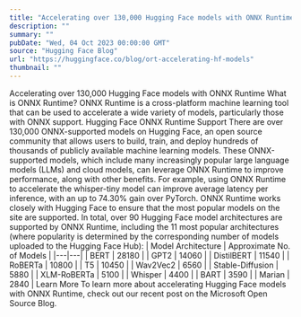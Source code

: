 ```yaml
---
title: "Accelerating over 130,000 Hugging Face models with ONNX Runtime"
description: ""
summary: ""
pubDate: "Wed, 04 Oct 2023 00:00:00 GMT"
source: "Hugging Face Blog"
url: "https://huggingface.co/blog/ort-accelerating-hf-models"
thumbnail: ""
---
```


Accelerating over 130,000 Hugging Face models with ONNX Runtime
What is ONNX Runtime?
ONNX Runtime is a cross-platform machine learning tool that can be used to accelerate a wide variety of models, particularly those with ONNX support.
Hugging Face ONNX Runtime Support
There are over 130,000 ONNX-supported models on Hugging Face, an open source community that allows users to build, train, and deploy hundreds of thousands of publicly available machine learning models. These ONNX-supported models, which include many increasingly popular large language models (LLMs) and cloud models, can leverage ONNX Runtime to improve performance, along with other benefits. For example, using ONNX Runtime to accelerate the whisper-tiny model can improve average latency per inference, with an up to 74.30% gain over PyTorch. ONNX Runtime works closely with Hugging Face to ensure that the most popular models on the site are supported. In total, over 90 Hugging Face model architectures are supported by ONNX Runtime, including the 11 most popular architectures (where popularity is determined by the corresponding number of models uploaded to the Hugging Face Hub):
| Model Architecture | Approximate No. of Models |
|---|---|
| BERT | 28180 |
| GPT2 | 14060 |
| DistilBERT | 11540 |
| RoBERTa | 10800 |
| T5 | 10450 |
| Wav2Vec2 | 6560 |
| Stable-Diffusion | 5880 |
| XLM-RoBERTa | 5100 |
| Whisper | 4400 |
| BART | 3590 |
| Marian | 2840 |
Learn More
To learn more about accelerating Hugging Face models with ONNX Runtime, check out our recent post on the Microsoft Open Source Blog.